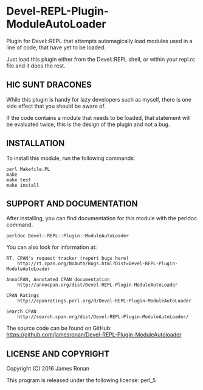 Devel-REPL-Plugin-ModuleAutoLoader
==================================

Plugin for Devel::REPL that attempts automagically load modules used in a
line of code, that have yet to be loaded.

Just load this plugin either from the Devel::REPL shell, or within your repl.rc
file and it does the rest.


HIC SUNT DRACONES
-----------------

While this plugin is handy for lazy developers such as myself, there is one
side effect that you should be aware of.

If the code contains a module that needs to be loaded, that statement will be
evaluated twice, this is the design of the plugin and not a bug.


INSTALLATION
------------

To install this module, run the following commands:

	perl Makefile.PL
	make
	make test
	make install


SUPPORT AND DOCUMENTATION
-------------------------

After installing, you can find documentation for this module with the
perldoc command.

    perldoc Devel::REPL::Plugin::ModuleAutoLoader

You can also look for information at:

    RT, CPAN's request tracker (report bugs here)
        http://rt.cpan.org/NoAuth/Bugs.html?Dist=Devel-REPL-Plugin-ModuleAutoLoader

    AnnoCPAN, Annotated CPAN documentation
        http://annocpan.org/dist/Devel-REPL-Plugin-ModuleAutoLoader

    CPAN Ratings
        http://cpanratings.perl.org/d/Devel-REPL-Plugin-ModuleAutoLoader

    Search CPAN
        http://search.cpan.org/dist/Devel-REPL-Plugin-ModuleAutoLoader/

The source code can be found on GitHub:
    https://github.com/jamesronan/Devel-REPL-Plugin-ModuleAutoloader


LICENSE AND COPYRIGHT
---------------------

Copyright (C) 2016 James Ronan

This program is released under the following license: perl_5

